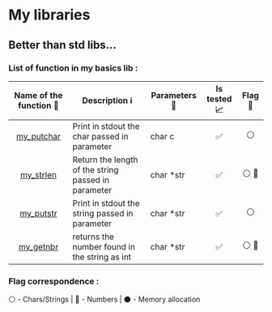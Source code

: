 # My libraries
## Better than std libs...

### List of function in my basics lib :

| Name of the function :link: | Description :information_source: | Parameters :wrench: | Is tested :chart_with_upwards_trend: | Flag :triangular_flag_on_post: |
| :---: | ------ | ------ | :---: | :---: |
| [ my_putchar ]( libs/my/basics/my_putchar.c ) | Print in stdout the char passed in parameter | char c | :white_check_mark: | :white_circle: |
| [ my_strlen ]( libs/my/basics/my_strlen.c ) | Return the length of the string passed in parameter | char *str | :white_check_mark: | :white_circle: :large_blue_circle: |
| [ my_putstr ]( libs/my/basics/my_putstr.c ) | Print in stdout the string passed in parameter | char *str | :white_check_mark: | :white_circle: |
| [ my_getnbr ]( libs/my/basics/my_getnbr.c ) | returns the number found in the string as int | char *str | :white_check_mark: | :white_circle: :large_blue_circle: |

### Flag correspondence :

:white_circle: - Chars/Strings | :large_blue_circle: - Numbers | :black_circle: - Memory allocation
